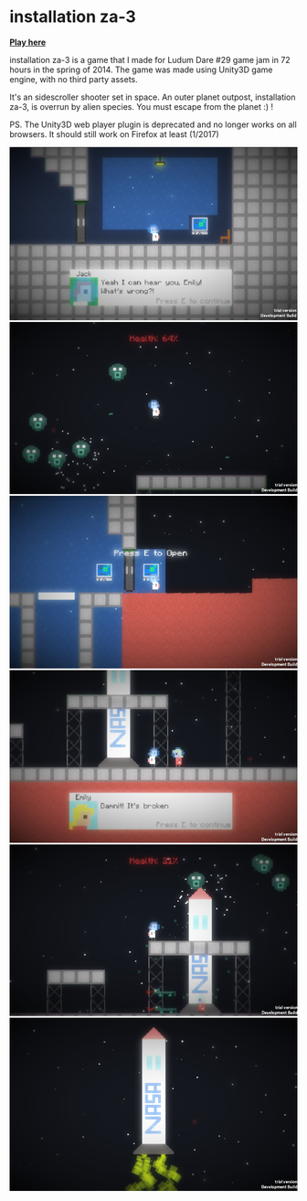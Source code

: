 # installation za-3

[**Play here**](http://flai.xyz/installation-za-3/)

installation za-3 is a game that I made for Ludum Dare #29 game jam in 72 hours in the spring of 2014. The game was made using Unity3D game engine, with no third party assets.

It's an sidescroller shooter set in space. An outer planet outpost, installation za-3, is overrun by alien species. You must escape from the planet :) !

PS. The Unity3D web player plugin is deprecated and no longer works on all browsers. It should still work on Firefox at least (1/2017)

![screenshot 1](/Screenshots/screenshot1.png)
![screenshot 2](/Screenshots/screenshot2.png)
![screenshot 3](/Screenshots/screenshot3.png)
![screenshot 4](/Screenshots/screenshot4.png)
![screenshot 5](/Screenshots/screenshot5.png)
![screenshot 6](/Screenshots/screenshot6.png)
